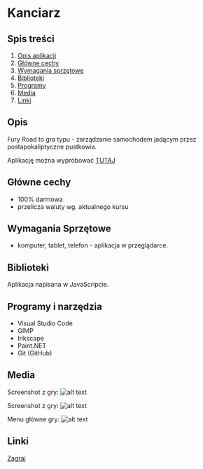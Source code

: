 # Kanciarz

## Spis treści

1. [Opis aplikacji](projekt/kanciarz#opis)
5. [Główne cechy](projekt/kanciarz#glowne-cechy)
6. [Wymagania sprzętowe](projekt/kanciarz#wymagania)
7. [Biblioteki](projekt/kanciarz#biblioteki)
9. [Programy](projekt/kanciarz#programy-i-narzedzia)
10. [Media](projekt/kanciarz#media)
11. [Linki](projekt/kanciarz#linki)


<a name="opis"></a>
## Opis

Fury Road to gra typu - zarządzanie samochodem jadącym przez postapokaliptyczne pustkowia.

Aplikację można wypróbować [TUTAJ](sandbox/kanciarz/)


<a name="glowne-cechy"></a>
## Główne cechy

- 100% darmowa
- przelicza waluty wg. aktualnego kursu


<a name="wymagania"></a>
## Wymagania Sprzętowe

- komputer, tablet, telefon - aplikacja w przeglądarce.


<a name="biblioteki"></a>
## Biblioteki

Aplikacja napisana w JavaScripcie.



<a name="programy-i-narzedzia"></a>
## Programy i narzędzia

- Visual Studio Code
- GIMP
- Inkscape
- Paint.NET
- Git (GitHub)


<a name="media"></a>
## Media
        
Screenshot z gry: 
![alt text](uploads/images/furyroad2.png "Fury Road - screenshot 1")

Screenshot z gry: 
![alt text](uploads/images/furyroad3.png "Fury Road - screenshot 2")

Menu główne gry: 
![alt text](uploads/images/furyroad4.png "Fury Road - menu główne")


<a name="linki"></a>
## Linki

[Zagraj](sandbox/kanciarz/)
